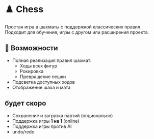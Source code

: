 # ♟️ Chess

Простая игра в шахматы с поддержкой классических правил.  
Подходит для обучения, игры с другом или расширения проекта.

## 🚀 Возможности
- Полная реализация правил шахмат:
  - Ходы всех фигур
  - Рокировка
  - Превращение пешки
- Подсветка доступных ходов
- Отображение шаха и мата

## будет скоро
- Сохранение и загрузка партий (опционально)
- Поддержка игры **1 на 1** (online)
- Поддержка игры против AI
- undo/redo
